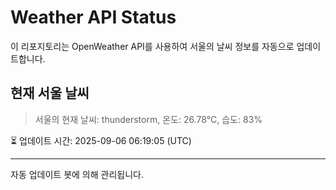 
# Weather API Status

이 리포지토리는 OpenWeather API를 사용하여 서울의 날씨 정보를 자동으로 업데이트합니다.

## 현재 서울 날씨
> 서울의 현재 날씨: thunderstorm, 온도: 26.78°C, 습도: 83%

⏳ 업데이트 시간: 2025-09-06 06:19:05 (UTC)

---
자동 업데이트 봇에 의해 관리됩니다.
